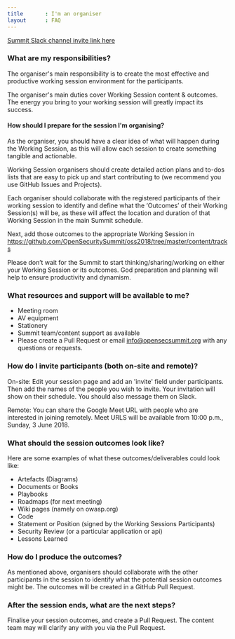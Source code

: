 ```yaml
---
title       : I'm an organiser
layout      : FAQ
---
```

   <a href="https://join.slack.com/t/os-summit/shared_invite/enQtMzY4NTk4MzYxNDExLTZjMDFlNDc5YTBkNDU1ZWM5NjM2MDNlZjI0Njc5MDc1NDljOGZjMjliYzNkOTA3OWEyMzczMzI2MjgyYzZlMzc" class="remote_participant"> Summit Slack channel invite link <span>here</span></a>
   
### What are my responsibilities?
The organiser's main responsibility is to create the most effective and productive working session environment for the participants.

The organiser's main duties cover Working Session content & outcomes. The energy you bring to your working session will greatly impact its success.
  
#### How should I prepare for the session I'm organising?
As the organiser, you should have a clear idea of what will happen during the Working Session, as this will allow each session to create something tangible and actionable.

Working Session organisers should create detailed action plans and to-dos lists that are easy to pick up and start contributing to (we recommend you use GitHub Issues and Projects).

Each organiser should collaborate with the registered participants of their working session to identify and define what the ‘Outcomes’ of their Working Session(s) will be, as these will affect the location and duration of that Working Session in the main Summit schedule.

Next, add those outcomes to the appropriate Working Session in https://github.com/OpenSecuritySummit/oss2018/tree/master/content/tracks

Please don’t wait for the Summit to start thinking/sharing/working on either your Working Session or its outcomes. God preparation and planning will help to ensure productivity and dynamism.
  
### What resources and support will be available to me?
* Meeting room
* AV equipment
* Stationery
* Summit team/content support as available
* Please create a Pull Request or email info@opensecsummit.org with any questions or requests.
  
### How do I invite participants (both on-site and remote)?
On-site: Edit your session page and add an 'invite' field under participants. Then add the names of the people you wish to invite. Your invitation will show on their schedule. You should also message them on Slack.

Remote: You can share the Google Meet URL with people who are interested in joining remotely.
Meet URLS will be available from 10:00 p.m., Sunday, 3 June 2018.
  
### What should the session outcomes look like?
Here are some examples of what these outcomes/deliverables could look like:

* Artefacts (Diagrams)
* Documents or Books
* Playbooks
* Roadmaps (for next meeting)
* Wiki pages (namely on owasp.org)
* Code
* Statement or Position (signed by the Working Sessions Participants)
* Security Review (or a particular application or api)
* Lessons Learned
  
### How do I produce the outcomes?

As mentioned above, organisers should collaborate with the other participants in the session to identify what the potential session outcomes might be. The outcomes will be created in a GitHub Pull Request.

### After the session ends, what are the next steps?
Finalise your session outcomes, and create a Pull Request. The content team may will clarify any with you via the Pull Request.
  

